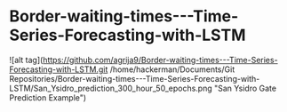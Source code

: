 # Border-waiting-times---Time-Series-Forecasting-with-LSTM


![alt tag](https://github.com/agrija9/Border-waiting-times---Time-Series-Forecasting-with-LSTM.git
/home/hackerman/Documents/Git Repositories/Border-waiting-times---Time-Series-Forecasting-with-LSTM/San_Ysidro_prediction_300_hour_50_epochs.png "San Ysidro Gate Prediction Example")
